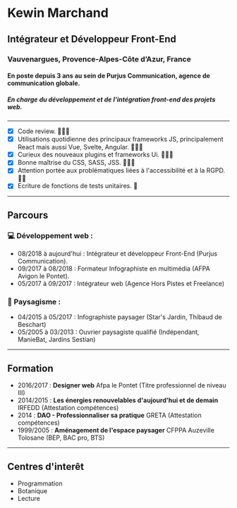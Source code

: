 # Kewin Marchand
## Intégrateur et Développeur Front-End
### Vauvenargues, Provence-Alpes-Côte d’Azur, France 
#### En poste depuis 3 ans au sein de Purjus Communication, agence de communication globale. 
##### En charge du développement et de l'intégration front-end des projets web.

---

- [x] Code review. 💪💪💪
- [x] Utilisations quotidienne des principaux frameworks JS, principalement React mais aussi Vue, Svelte, Angular. 💪💪💪
- [x] Curieux des nouveaux plugins et frameworks Ui. 💪💪💪
- [x] Bonne maîtrise du CSS, SASS, JSS. 💪💪💪
- [x] Attention portée aux problématiques liées à l'accessibilité et à la RGPD. 💪💪
- [x] Ecriture de fonctions de tests unitaires. 💪

---

## Parcours
### 💻 Développement web :

- 08/2018 à aujourd'hui : Intégrateur et développeur Front-End (Purjus Communication).
- 09/2017 à 08/2018 : Formateur Infographiste en multimédia (AFPA Avigon le Pontet).
- 05/2017 à 09/2017 : Intégrateur web (Agence Hors Pistes et Freelance)

### 🌳 Paysagisme :
- 04/2015 à 05/2017 : Infographiste paysager (Star's Jardin, Thibaud de Beschart)
- 05/2005 à 03/2013 : Ouvrier paysagiste qualifié (Indépendant, ManieBat, Jardins Sestian)

---

## Formation

- 2016/2017 : **Designer web** Afpa le Pontet (Titre professionnel de niveau III)
- 2014/2015 : **Les énergies renouvelables d'aujourd'hui et de demain** IRFEDD (Attestation compétences)
- 2014 : **DAO - Professionnaliser sa pratique** GRETA (Attestation compétences)
- 1999/2005 : **Aménagement de l'espace paysager** CFPPA Auzeville Tolosane (BEP, BAC pro, BTS)

---

## Centres d'interêt

- Programmation
- Botanique
- Lecture






<!--
**kewinMarchand/kewinMarchand** is a ✨ _special_ ✨ repository because its `README.md` (this file) appears on your GitHub profile.

Here are some ideas to get you started:

- 🔭 I’m currently working on ...
- 🌱 I’m currently learning ...
- 👯 I’m looking to collaborate on ...
- 🤔 I’m looking for help with ...
- 💬 Ask me about ...
- 📫 How to reach me: ...
- 😄 Pronouns: ...
- ⚡ Fun fact: ...
-->
